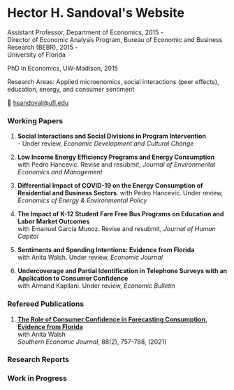 # Hector H. Sandoval's Website


Assistant Professor, Department of Economics, 2015 -  
Director of Economic Analysis Program, Bureau of Economic and Business Research (BEBR), 2015 -  
University of Florida
 
PhD in Economics, UW-Madison, 2015
 
Research Areas: Applied microenomics, social interactions (peer effects), education, energy, and consumer sentiment

<!--[Download CV](https://github.com/hhsandoval/hhsandoval.github.io/files/7698132/202111.CV.HS.pdf)-->

:e-mail: hsandoval@ufl.edu

### Working Papers

1. **Social Interactions and Social Divisions in Program Intervention**  
          - Under review, *Economic Development and Cultural Change*

2. **Low Income Energy Efficiency Programs and Energy Consumption**   
      with Pedro Hancevic. Revise and resubmit, *Journal of Environmental Economics and Management*

3. **Differential Impact of COVID-19 on the Energy Consumption of Residential and Business Sectors**. 
      with Pedro Hancevic. Under review, *Economics of Energy & Environmental Policy*

4. **The Impact of K-12 Student Fare Free Bus Programs on Education and Labor Market Outcomes**  
   with Emanuel Garcia Munoz. Revise and resubmit, *Journal of Human Capital*

5. **Sentiments and Spending Intentions: Evidence from Florida**  
with Anita Walsh. Under review, *Economic Journal*

6. **Undercoverage and Partial Identification in Telephone Surveys with an Application to Consumer Confidence**  
with Armand Kapllani. Under review, *Economic Bulletin*

### Refereed Publications

1. **[The Role of Consumer Confidence in Forecasting Consumption, Evidence from Florida](https://doi.org/10.1002/soej.12528)**  
with Anita Walsh  
*Southern Economic Journal*, 88(2), 757-788, (2021) 

### Research Reports


### Work in Progress


<!-- ![Hector](https://user-images.githubusercontent.com/95992942/145701862-438f789f-30d0-4143-948b-695a9c4d9f90.jpg)

For more details see [Basic writing and formatting syntax](https://docs.github.com/en/github/writing-on-github/getting-started-with-writing-and-formatting-on-github/basic-writing-and-formatting-syntax).

### Jekyll Themes

Your Pages site will use the layout and styles from the Jekyll theme you have selected in your [repository settings](https://github.com/hhsandoval/hhsandoval.github.io/settings/pages). The name of this theme is saved in the Jekyll `_config.yml` configuration file.

### Support or Contact

Having trouble with Pages? Check out our [documentation](https://docs.github.com/categories/github-pages-basics/) or [contact support](https://support.github.com/contact) and we’ll help you sort it out.
 -->


